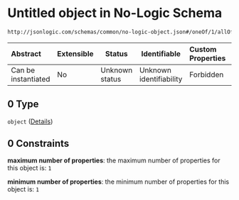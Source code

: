 # Untitled object in No-Logic Schema

```txt
http://jsonlogic.com/schemas/common/no-logic-object.json#/oneOf/1/allOf/0
```




| Abstract            | Extensible | Status         | Identifiable            | Custom Properties | Additional Properties | Access Restrictions | Defined In                                                                   |
| :------------------ | ---------- | -------------- | ----------------------- | :---------------- | --------------------- | ------------------- | ---------------------------------------------------------------------------- |
| Can be instantiated | No         | Unknown status | Unknown identifiability | Forbidden         | Allowed               | none                | [no-logic-object.json\*](common/no-logic-object.json "open original schema") |

## 0 Type

`object` ([Details](no-logic-object-oneof-non-logic-single-key-object-allof-0.md))

## 0 Constraints

**maximum number of properties**: the maximum number of properties for this object is: `1`

**minimum number of properties**: the minimum number of properties for this object is: `1`
